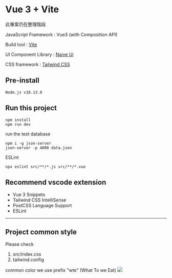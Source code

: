 # Vue 3 + Vite

此專案仍在整理階段

JavaScript Framework : Vue3 (with Composition API)

Build tool : [Vite](https://vitejs.dev/guide/#scaffolding-your-first-vite-project)

UI Component Library : [Naive Ui](https://www.naiveui.com/zh-CN/os-theme/components)

CSS framework : [Tailwind CSS](https://tailwindcss.com/docs/installation)

## Pre-install
```
Node.js v18.13.0
```

## Run this project

```
npm install
npm run dev
```

run the test database

```
npm i -g json-server
json-server -p 4000 data.json
```

ESLint

```
npx eslint src/**/*.js src/**/*.vue
```

## Recommend vscode extension

- Vue 3 Snippets
- Tailwind CSS IntelliSense
- PostCSS Language Support
- ESLint

---

## Project common style

Please check

1. src/index.css
2. tailwind.config

common color we use prefix "wte" (What To we Eat)
![](https://upload.cc/i1/2022/10/12/c45AzH.png)
